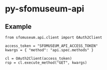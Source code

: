 # py-sfomuseum-api

## Example

```
from sfomuseum.api.client import OAuth2Client

access_token = "SFOMUSEUM_API_ACCESS_TOKEN"
kwargs = { "method": "api.spec.methods" }

cl = OAuth2Client(access_token)
rsp = cl.execute_method("GET", kwargs)
```